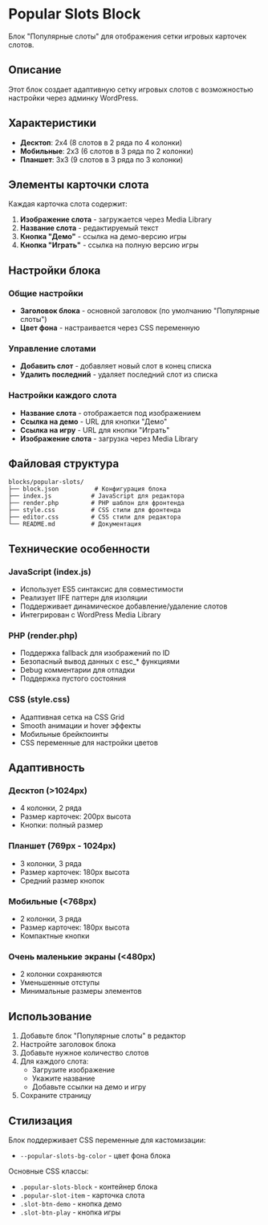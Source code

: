 # Popular Slots Block

Блок "Популярные слоты" для отображения сетки игровых карточек слотов.

## Описание

Этот блок создает адаптивную сетку игровых слотов с возможностью настройки через админку WordPress.

## Характеристики

- **Десктоп**: 2x4 (8 слотов в 2 ряда по 4 колонки)
- **Мобильные**: 2x3 (6 слотов в 3 ряда по 2 колонки)
- **Планшет**: 3x3 (9 слотов в 3 ряда по 3 колонки)

## Элементы карточки слота

Каждая карточка слота содержит:

1. **Изображение слота** - загружается через Media Library
2. **Название слота** - редактируемый текст
3. **Кнопка "Демо"** - ссылка на демо-версию игры
4. **Кнопка "Играть"** - ссылка на полную версию игры

## Настройки блока

### Общие настройки
- **Заголовок блока** - основной заголовок (по умолчанию "Популярные слоты")
- **Цвет фона** - настраивается через CSS переменную

### Управление слотами
- **Добавить слот** - добавляет новый слот в конец списка
- **Удалить последний** - удаляет последний слот из списка

### Настройки каждого слота
- **Название слота** - отображается под изображением
- **Ссылка на демо** - URL для кнопки "Демо"
- **Ссылка на игру** - URL для кнопки "Играть"
- **Изображение слота** - загрузка через Media Library

## Файловая структура

```
blocks/popular-slots/
├── block.json          # Конфигурация блока
├── index.js           # JavaScript для редактора
├── render.php         # PHP шаблон для фронтенда
├── style.css          # CSS стили для фронтенда
├── editor.css         # CSS стили для редактора
└── README.md          # Документация
```

## Технические особенности

### JavaScript (index.js)
- Использует ES5 синтаксис для совместимости
- Реализует IIFE паттерн для изоляции
- Поддерживает динамическое добавление/удаление слотов
- Интегрирован с WordPress Media Library

### PHP (render.php)
- Поддержка fallback для изображений по ID
- Безопасный вывод данных с esc_* функциями
- Debug комментарии для отладки
- Поддержка пустого состояния

### CSS (style.css)
- Адаптивная сетка на CSS Grid
- Smooth анимации и hover эффекты
- Мобильные брейкпоинты
- CSS переменные для настройки цветов

## Адаптивность

### Десктоп (>1024px)
- 4 колонки, 2 ряда
- Размер карточек: 200px высота
- Кнопки: полный размер

### Планшет (769px - 1024px)
- 3 колонки, 3 ряда
- Размер карточек: 180px высота
- Средний размер кнопок

### Мобильные (<768px)
- 2 колонки, 3 ряда
- Размер карточек: 180px высота
- Компактные кнопки

### Очень маленькие экраны (<480px)
- 2 колонки сохраняются
- Уменьшенные отступы
- Минимальные размеры элементов

## Использование

1. Добавьте блок "Популярные слоты" в редактор
2. Настройте заголовок блока
3. Добавьте нужное количество слотов
4. Для каждого слота:
   - Загрузите изображение
   - Укажите название
   - Добавьте ссылки на демо и игру
5. Сохраните страницу

## Стилизация

Блок поддерживает CSS переменные для кастомизации:
- `--popular-slots-bg-color` - цвет фона блока

Основные CSS классы:
- `.popular-slots-block` - контейнер блока
- `.popular-slot-item` - карточка слота
- `.slot-btn-demo` - кнопка демо
- `.slot-btn-play` - кнопка игры
